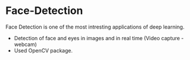 # Face-Detection

Face Detection is one of the most intresting applications of deep learning.

* Detection of face and eyes in images and in real time (Video capture - webcam)
* Used OpenCV package.

